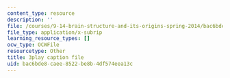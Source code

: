 ```yaml
---
content_type: resource
description: ''
file: /courses/9-14-brain-structure-and-its-origins-spring-2014/bac6bde8caee8522be8b4df574eea13c_555113.srt
file_type: application/x-subrip
learning_resource_types: []
ocw_type: OCWFile
resourcetype: Other
title: 3play caption file
uid: bac6bde8-caee-8522-be8b-4df574eea13c
---
```

